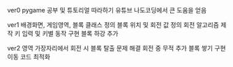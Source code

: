 ver0
pygame 공부 및 튜토리얼 따라하기
유튜브 나도코딩에서 큰 도움을 얻음

ver1
배경화면, 게임영역, 블록 클래스 정의
블록 위치 및 회전 값 정의
회전 알고리즘 제작
키 입력 및 키별 동작 구현
블록 하강 추가

ver2
영역 가장자리에서 회전 시 블록 탈출 문제 해결
회전 중 무적 추가
블록 쌓기 구현
이동 코드 최적화